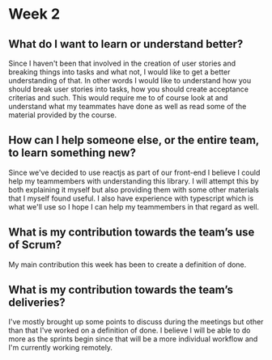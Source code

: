 # Week 2

## What do I want to learn or understand better?

Since I haven't been that involved in the creation of user stories and breaking things into tasks and what not, I would like to get a better understanding of that. In other words I would like to understand how you should break user stories into tasks, how you should create acceptance criterias and such. This would require me to of course look at and understand what my teammates have done as well as read some of the material provided by the course.

## How can I help someone else, or the entire team, to learn something new?

Since we've decided to use reactjs as part of our front-end I believe I could help my teammembers with understanding this library. I will attempt this by both explaining it myself but also providing them with some other materials that I myself found useful.
I also have experience with typescript which is what we'll use so I hope I can help my teammembers in that regard as well.

## What is my contribution towards the team’s use of Scrum?

My main contribution this week has been to create a definition of done.

## What is my contribution towards the team’s deliveries?

I've mostly brought up some points to discuss during the meetings but other than that I've worked on a definition of done. I believe I will be able to do more as the sprints begin since that will be a more individual workflow and I'm currently working remotely.
